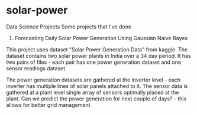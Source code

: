 # solar-power
Data Science Projects
Some projects that I've done
1. Forecasting Daily Solar Power Generation Using Gaussian Naive Bayes
   
This project uses dataset "Solar Power Generation Data" from kaggle. The dataset contains two solar power plants in India over a 34 day period. It has two pairs of files - each pair has one power generation dataset and one sensor readings dataset.

The power generation datasets are gathered at the inverter level - each inverter has multiple lines of solar panels attached to it. The sensor data is gathered at a plant level single array of sensors optimally placed at the plant.
Can we predict the power generation for next couple of days? - this allows for better grid management
